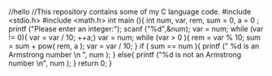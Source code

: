 //hello
//This repository contains some of my C language code.
#include <stdio.h>
#include <math.h>
int main (){
  int num, var, rem, sum = 0, a = 0 ;
  printf ("Please enter an integer:"); 
  scanf ("%d",&num);
  var = num;
  while (var != 0){
    var = var / 10;
    ++a;}
  var = num;
  while (var > 0 ){
    rem = var % 10;
    sum = sum +  pow( rem, a );
    var = var / 10;
    }
if ( sum == num ){
printf (" %d is an Armstrong number \n ", num );
}
else{
printf ("%d is not an Armstrong number \n", num );
}
return 0;
}
